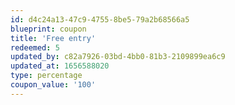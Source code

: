 ```yaml
---
id: d4c24a13-47c9-4755-8be5-79a2b68566a5
blueprint: coupon
title: 'Free entry'
redeemed: 5
updated_by: c82a7926-03bd-4bb0-81b3-2109899ea6c9
updated_at: 1656588020
type: percentage
coupon_value: '100'
---
```

